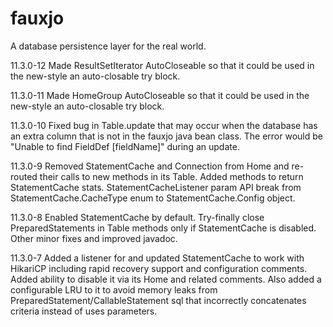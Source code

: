 # fauxjo
A database persistence layer for the real world.

11.3.0-12   Made ResultSetIterator AutoCloseable so that it could be used in the new-style 
            an auto-closable try block.

11.3.0-11   Made HomeGroup AutoCloseable so that it could be used in the new-style an
            auto-closable try block.

11.3.0-10   Fixed bug in Table.update that may occur when the database has an extra column
            that is not in the fauxjo java bean class. The error would be
            "Unable to find FieldDef [fieldName]" during an update.

11.3.0-9    Removed StatementCache and Connection from Home and re-routed their calls
            to new methods in its Table. Added methods to return StatementCache stats.
            StatementCacheListener param API break from StatementCache.CacheType enum
            to StatementCache.Config object.

11.3.0-8    Enabled StatementCache by default. Try-finally close PreparedStatements 
            in Table methods only if StatementCache is disabled. Other minor fixes 
            and improved javadoc.

11.3.0-7    Added a listener for and updated StatementCache to work with HikariCP 
            including rapid recovery support and configuration comments. Added ability to 
            disable it via its Home and related comments. Also added a configurable LRU to 
            it to avoid memory leaks from PreparedStatement/CallableStatement sql that 
            incorrectly concatenates criteria instead of uses parameters.

